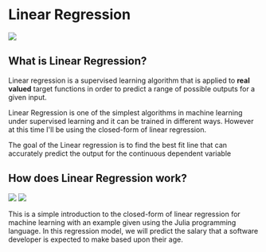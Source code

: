 # Linear Regression
![](https://encrypted-tbn0.gstatic.com/images?q=tbn:ANd9GcR8Fh8etRHKqpysLGxhCPAW3VHH6fybdhSc-g&usqp=CAU)
## What is Linear Regression?

Linear regression is a supervised learning algorithm that is applied to **real valued** target functions in order to predict a range of possible outputs for a given input. 

Linear Regression is one of the simplest algorithms in machine learning under supervised learning and it can be trained in different ways. However at this time  I'll be using the closed-form of linear regression.

The goal of the Linear regression is to find the best fit line that can accurately predict the output for the continuous dependent variable

## How does Linear Regression work?
![](https://github.com/Dnsibu/NsibuD_DATA_4319/blob/main/Supervised%20Learning/03-Linear%20Regression/how%20does%20it%20work.jpg?raw=true)
![](https://github.com/Dnsibu/NsibuD_DATA_4319/blob/main/Supervised%20Learning/03-Linear%20Regression/how%20it%20works%20cont.jpg?raw=true)


This is a simple introduction to the closed-form of linear regression for machine learning with an example given using the Julia programming language. In this regression model, we will predict the salary that a software developer is expected to make based upon their age.
